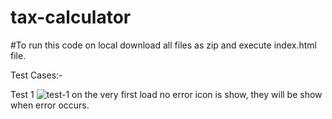 # tax-calculator

#To run this code on local download all files as zip and execute index.html file.


Test Cases:-

Test 1
![test-1](https://github.com/r1414a/tax-calculator/assets/70930255/f6798d16-a75b-40ba-889e-1769393e0c94)
on the very first load no error icon is show, they will be show when error occurs.
